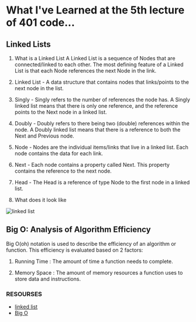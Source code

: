 # What I've Learned at the 5th lecture of 401 code...

## Linked Lists

1. What is a Linked List 
  A Linked List is a sequence of Nodes that are connected/linked to each other. The most defining feature of a Linked List is that each Node references the next Node in the link.

2. Linked List - A data structure that contains nodes that links/points to the next node in the list.

3. Singly - Singly refers to the number of references the node has. A Singly linked list means that there is only one reference, and the reference points to the Next node in a linked list.

4. Doubly - Doubly refers to there being two (double) references within the node. A Doubly linked list means that there is a reference to both the Next and Previous node.

5. Node - Nodes are the individual items/links that live in a linked list. Each node contains the data for each link.

6. Next - Each node contains a property called Next. This property contains the reference to the next node.

7. Head - The Head is a reference of type Node to the first node in a linked list.

8. What does it look like

![linked list](https://codefellows.github.io/common_curriculum/data_structures_and_algorithms/Code_401/class-05/resources/images/LinkedList1.PNG)


## Big O: Analysis of Algorithm Efficiency                  

Big O(oh) notation is used to describe the efficiency of an algorithm or function. This efficiency is evaluated based on 2 factors:

  1. Running Time : The amount of time a function needs to complete.

  2. Memory Space : The amount of memory resources a function uses to store data and instructions.


### RESOURSES 

* [linked list](https://codefellows.github.io/common_curriculum/data_structures_and_algorithms/Code_401/class-05/resources/singly_linked_list.html)
* [Big O](https://codefellows.github.io/common_curriculum/data_structures_and_algorithms/Code_401/class-05/resources/big_oh.html)
